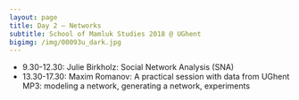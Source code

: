 ```yaml
---
layout: page
title: Day 2 — Networks 
subtitle: School of Mamluk Studies 2018 @ UGhent
bigimg: /img/00093u_dark.jpg
---
```


* 9.30-12.30: Julie Birkholz: Social Network Analysis (SNA)
* 13.30-17.30: Maxim Romanov: A practical session with data from UGhent MP3: modeling a network, generating a network, experiments
